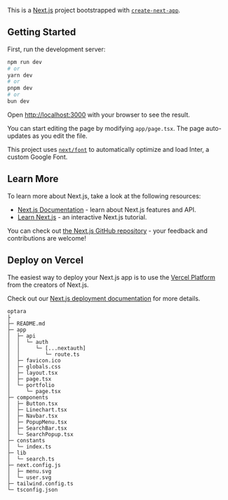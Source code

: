 This is a [Next.js](https://nextjs.org/) project bootstrapped with [`create-next-app`](https://github.com/vercel/next.js/tree/canary/packages/create-next-app).

## Getting Started

First, run the development server:

```bash
npm run dev
# or
yarn dev
# or
pnpm dev
# or
bun dev
```

Open [http://localhost:3000](http://localhost:3000) with your browser to see the result.

You can start editing the page by modifying `app/page.tsx`. The page auto-updates as you edit the file.

This project uses [`next/font`](https://nextjs.org/docs/basic-features/font-optimization) to automatically optimize and load Inter, a custom Google Font.

## Learn More

To learn more about Next.js, take a look at the following resources:

- [Next.js Documentation](https://nextjs.org/docs) - learn about Next.js features and API.
- [Learn Next.js](https://nextjs.org/learn) - an interactive Next.js tutorial.

You can check out [the Next.js GitHub repository](https://github.com/vercel/next.js/) - your feedback and contributions are welcome!

## Deploy on Vercel

The easiest way to deploy your Next.js app is to use the [Vercel Platform](https://vercel.com/new?utm_medium=default-template&filter=next.js&utm_source=create-next-app&utm_campaign=create-next-app-readme) from the creators of Next.js.

Check out our [Next.js deployment documentation](https://nextjs.org/docs/deployment) for more details.

```
optara
├
├─ README.md
├─ app
│  ├─ api
│  │  └─ auth
│  │     └─ [...nextauth]
│  │        └─ route.ts
│  ├─ favicon.ico
│  ├─ globals.css
│  ├─ layout.tsx
│  ├─ page.tsx
│  └─ portfolio
│     └─ page.tsx
├─ components
│  ├─ Button.tsx
│  ├─ Linechart.tsx
│  ├─ Navbar.tsx
│  ├─ PopupMenu.tsx
│  ├─ SearchBar.tsx
│  └─ SearchPopup.tsx
├─ constants
│  └─ index.ts
├─ lib
│  └─ search.ts
├─ next.config.js
│  ├─ menu.svg
│  └─ user.svg
├─ tailwind.config.ts
└─ tsconfig.json

```
